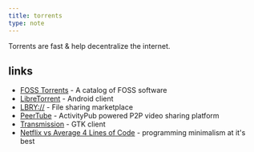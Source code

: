 ```yaml
---
title: torrents
type: note
---
```


Torrents are fast & help decentralize the internet.

## links

- [FOSS Torrents](https://fosstorrents.com/) - A catalog of FOSS software
- [LibreTorrent](https://f-droid.org/packages/org.proninyaroslav.libretorrent/) - Android client
- [LBRY://](https://lbry.com) - File sharing marketplace
- [PeerTube](https://joinpeertube.org/) - ActivityPub powered P2P video sharing platform
- [Transmission](https://transmissionbt.com) - GTK client
- [Netflix vs Average 4 Lines of Code](https://piped.kavin.rocks/watch?v=FbE19_omaWY) - programming minimalism at it's best
